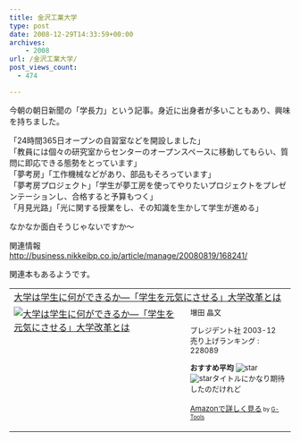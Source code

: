 ```yaml
---
title: 金沢工業大学
type: post
date: 2008-12-29T14:33:59+00:00
archives:
    - 2008
url: /金沢工業大学/
post_views_count:
  - 474

---
```

今朝の朝日新聞の「学長力」という記事。身近に出身者が多いこともあり、興味を持ちました。

「24時間365日オープンの自習室などを開設しました」  
「教員には個々の研究室からセンターのオープンスペースに移動してもらい、質問に即応できる態勢をとっています」  
「夢考房」「工作機械などがあり、部品もそろっています」  
「夢考房プロジェクト」「学生が夢工房を使ってやりたいプロジェクトをプレゼンテーションし、合格すると予算もつく」  
「月見光路」「光に関する授業をし、その知識を生かして学生が進める」

なかなか面白そうじゃないですか～

関連情報  
<a title="http://business.nikkeibp.co.jp/article/manage/20080819/168241/" href="http://business.nikkeibp.co.jp/article/manage/20080819/168241/" target="_blank">http://business.nikkeibp.co.jp/article/manage/20080819/168241/</a>

関連本もあるようです。

<table cellpadding="5" border="0">
  <tr>
    <td colspan="2">
      <a href="http://www.amazon.co.jp/%E5%A4%A7%E5%AD%A6%E3%81%AF%E5%AD%A6%E7%94%9F%E3%81%AB%E4%BD%95%E3%81%8C%E3%81%A7%E3%81%8D%E3%82%8B%E3%81%8B%E2%80%95%E3%80%8C%E5%AD%A6%E7%94%9F%E3%82%92%E5%85%83%E6%B0%97%E3%81%AB%E3%81%95%E3%81%9B%E3%82%8B%E3%80%8D%E5%A4%A7%E5%AD%A6%E6%94%B9%E9%9D%A9%E3%81%A8%E3%81%AF-%E5%A2%97%E7%94%B0-%E6%99%B6%E6%96%87/dp/4833490978%3FSubscriptionId%3D0G91FPYVW6ZGWBH4Y9G2%26tag%3Dkonnokiyotaka-22%26linkCode%3Dxm2%26camp%3D2025%26creative%3D165953%26creativeASIN%3D4833490978" target="_blank">大学は学生に何ができるか―「学生を元気にさせる」大学改革とは</a><img height="1" alt="" src="http://www.assoc-amazon.jp/e/ir?t=konnokiyotaka-22&l=ur2&o=9" width="1" border="0" />
    </td>
  </tr>
  
  <tr>
    <td valign="top">
      <a href="http://www.amazon.co.jp/%E5%A4%A7%E5%AD%A6%E3%81%AF%E5%AD%A6%E7%94%9F%E3%81%AB%E4%BD%95%E3%81%8C%E3%81%A7%E3%81%8D%E3%82%8B%E3%81%8B%E2%80%95%E3%80%8C%E5%AD%A6%E7%94%9F%E3%82%92%E5%85%83%E6%B0%97%E3%81%AB%E3%81%95%E3%81%9B%E3%82%8B%E3%80%8D%E5%A4%A7%E5%AD%A6%E6%94%B9%E9%9D%A9%E3%81%A8%E3%81%AF-%E5%A2%97%E7%94%B0-%E6%99%B6%E6%96%87/dp/4833490978%3FSubscriptionId%3D0G91FPYVW6ZGWBH4Y9G2%26tag%3Dkonnokiyotaka-22%26linkCode%3Dxm2%26camp%3D2025%26creative%3D165953%26creativeASIN%3D4833490978" target="_blank"><img alt="大学は学生に何ができるか―「学生を元気にさせる」大学改革とは" src="https://i0.wp.com/ecx.images-amazon.com/images/I/510ZHR4KZKL._SL160_.jpg" border="0" data-recalc-dims="1" /></a>
    </td>
    <td valign="top">
      <font size="-1">増田 晶文</p>
      <p>
        プレジデント社 2003-12<br />売り上げランキング : 228089
      </p>
      <p>
        <strong>おすすめ平均 </strong><img alt="star" src="https://i2.wp.com/g-images.amazon.com/images/G/01/detail/stars-2-0.gif" data-recalc-dims="1" /><br /><img alt="star" src="https://i2.wp.com/g-images.amazon.com/images/G/01/detail/stars-2-0.gif" data-recalc-dims="1" />タイトルにかなり期待したのだけれど
      </p>
      <p>
        <a href="http://www.amazon.co.jp/%E5%A4%A7%E5%AD%A6%E3%81%AF%E5%AD%A6%E7%94%9F%E3%81%AB%E4%BD%95%E3%81%8C%E3%81%A7%E3%81%8D%E3%82%8B%E3%81%8B%E2%80%95%E3%80%8C%E5%AD%A6%E7%94%9F%E3%82%92%E5%85%83%E6%B0%97%E3%81%AB%E3%81%95%E3%81%9B%E3%82%8B%E3%80%8D%E5%A4%A7%E5%AD%A6%E6%94%B9%E9%9D%A9%E3%81%A8%E3%81%AF-%E5%A2%97%E7%94%B0-%E6%99%B6%E6%96%87/dp/4833490978%3FSubscriptionId%3D0G91FPYVW6ZGWBH4Y9G2%26tag%3Dkonnokiyotaka-22%26linkCode%3Dxm2%26camp%3D2025%26creative%3D165953%26creativeASIN%3D4833490978" target="_blank">Amazonで詳しく見る</a></font><font size="-2"> by <a href="http://www.goodpic.com/mt/aws/index.html">G-Tools</a></font></td> </tr> </tbody> </table>